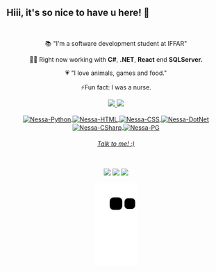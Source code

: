 ## Hiii, it's so nice to have u here! 🥰
<div style="display: inline_block" align="center"><br>


📚 "I'm a software development student at IFFAR"

👩‍💻 Right now working with <b>C#</b>, <b>.NET</b>, <b>React</b> end <b>SQLServer.</b><br>

💗 "I love animals, games and food."

⚡Fun fact: I was a nurse.

<div align="center">
  <a href="https://github.com/nessaborges">
  <img height="150em" src="https://github-readme-stats.vercel.app/api?username=nessaborges&show_icons=true&theme=dracula&include_all_commits=true&count_private=true"/>
  <img height="155em" src="https://github-readme-stats.vercel.app/api/top-langs/?username=nessaborges&layout=compact&langs_count=7&theme=dracula"/>
</div>
  <div style="display: inline_block" align="center"><br>
    
  <img align="center" alt="Nessa-Python"  src="https://img.shields.io/badge/Python-14354C?style=for-the-badge&logo=python&logoColor=white">
  <img align="center" alt="Nessa-HTML"  src="https://img.shields.io/badge/HTML5-E34F26?style=for-the-badge&logo=html5&logoColor=white">
  <img align="center" alt="Nessa-CSS"  src="https://img.shields.io/badge/CSS3-1572B6?style=for-the-badge&logo=css3&logoColor=white">
  <img align="center" alt="Nessa-DotNet"	src ="https://img.shields.io/badge/.NET-5C2D91?style=for-the-badge&logo=.net&logoColor=white">
  <img align="center" alt="Nessa-CSharp"  src="https://img.shields.io/badge/C%23-239120?style=for-the-badge&logo=c-sharp&logoColor=white">
  <img align="center" alt="Nessa-PG" src="https://img.shields.io/badge/PostgreSQL-316192?style=for-the-badge&logo=postgresql&logoColor=white">
</div>
  
  <div align="center">
    <h6> Talk to me! :) </h6> 
  </div>
  
 <div style="display: inline_block" align="center"><br>
 <a href="https://discord.gg/896203740837728276" target="_blank"><img src="https://img.shields.io/badge/Discord-7289DA?style=for-the-badge&logo=discord&logoColor=white" target="_blank"></a> 
  <a href = "mailto:vnssabgs@gmail.com"><img src="https://img.shields.io/badge/-Gmail-%23333?style=for-the-badge&logo=gmail&logoColor=white" target="_blank"></a>
  <a href="https://www.linkedin.com/in/vanessa-borges-263126213/" target="_blank"><img src="https://img.shields.io/badge/-LinkedIn-%230077B5?style=for-the-badge&logo=linkedin&logoColor=white" target="_blank"></a> 

  ![Snake animation](https://github.com/rafaballerini/rafaballerini/blob/output/github-contribution-grid-snake.svg)
 
</div>
